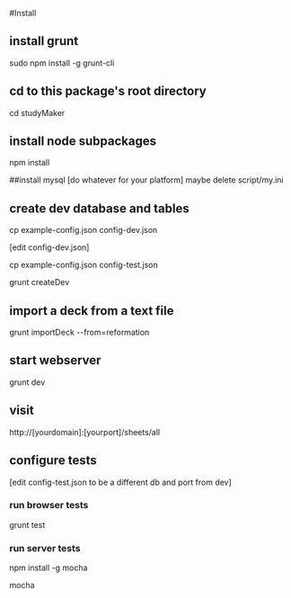 
#Install

## install grunt
sudo npm install -g grunt-cli

## cd to this package's root directory
cd studyMaker

## install node subpackages
npm install

##install mysql 
[do whatever for your platform]
maybe delete script/my.ini

## create dev database and tables

cp example-config.json config-dev.json

[edit config-dev.json]

cp example-config.json config-test.json

grunt createDev

## import a deck from a text file

grunt importDeck --from=reformation

## start webserver
grunt dev

## visit
http://[yourdomain]:[yourport]/sheets/all

## configure tests

[edit config-test.json to be a different db and port from dev]

### run browser tests 

grunt test

### run server tests

npm install -g mocha

mocha

